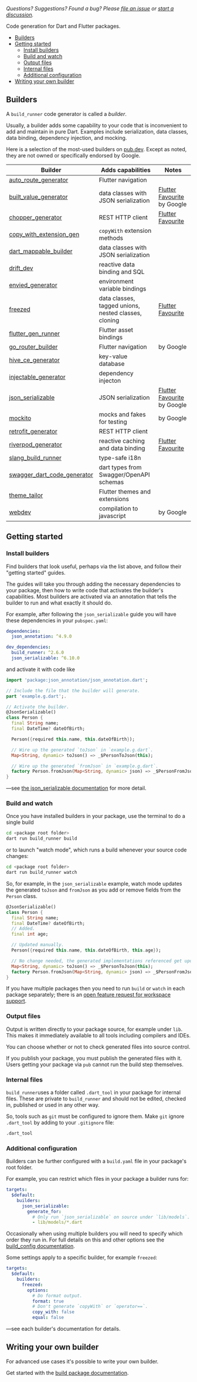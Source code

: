 _Questions? Suggestions? Found a bug? Please 
[file an issue](https://github.com/dart-lang/build/issues) or
 [start a discussion](https://github.com/dart-lang/build/discussions)._

Code generation for Dart and Flutter packages.

- [Builders](#builders)
- [Getting started](#getting-started)
   - [Install builders](#install-builders)
   - [Build and watch](#build-and-watch)
   - [Output files](#output-files)
   - [Internal files](#internal-files)
   - [Additional configuration](#additional-configuration)
- [Writing your own builder](#writing-your-own-builder)

## Builders

A `build_runner` code generator is called a _builder_.

Usually, a builder adds some capability to your code that is inconvenient to
add and maintain in pure Dart. Examples include serialization, data classes,
data binding, dependency injection, and mocking.

Here is a selection of the most-used builders on [pub.dev](https://pub.dev).
Except as noted, they are not owned or specifically endorsed by Google.

|Builder|Adds capabilities|Notes|
|-|-|-
|[auto_route_generator](https://pub.dev/packages/auto_route)|Flutter navigation|
|[built_value_generator](https://pub.dev/packages/built_value)|data classes with JSON serialization|[Flutter Favourite](https://docs.flutter.dev/packages-and-plugins/favorites) by&nbsp;Google
|[chopper_generator](https://pub.dev/packages/chopper)|REST HTTP client|[Flutter Favourite](https://docs.flutter.dev/packages-and-plugins/favorites)
|[copy_with_extension_gen](https://pub.dev/packages/copy_with_extension_gen)|`copyWith` extension methods|
|[dart_mappable_builder](https://pub.dev/packages/dart_mappable)|data classes with JSON serialization|
|[drift_dev](https://pub.dev/packages/drift_dev)|reactive data binding and SQL|
|[envied_generator](https://pub.dev/packages/envied)|environment variable bindings|
|[freezed](https://pub.dev/packages/freezed)|data classes, tagged unions, nested classes, cloning|[Flutter Favourite](https://docs.flutter.dev/packages-and-plugins/favorites)
|[flutter_gen_runner](https://pub.dev/packages/flutter_gen_runner)|Flutter asset bindings|
|[go_router_builder](https://pub.dev/packages/go_router_builder)|Flutter navigation|by&nbsp;Google
|[hive_ce_generator](https://pub.dev/packages/hive_ce)|key-value database|
|[injectable_generator](https://pub.dev/packages/injectable_generator)|dependency injecton|
|[json_serializable](https://pub.dev/packages/json_serializable)|JSON serialization|[Flutter Favourite](https://docs.flutter.dev/packages-and-plugins/favorites) by&nbsp;Google
|[mockito](https://pub.dev/packages/mockito)|mocks and fakes for testing|by&nbsp;Google
|[retrofit_generator](https://pub.dev/packages/retrofit_generator)|REST HTTP client|
|[riverpod_generator](https://pub.dev/packages/riverpod)|reactive caching and data binding|[Flutter Favourite](https://docs.flutter.dev/packages-and-plugins/favorites)
|[slang_build_runner](https://pub.dev/packages/slang)|type-safe i18n|
|[swagger_dart_code_generator](https://pub.dev/packages/swagger_dart_code_generator)|dart types from Swagger/OpenAPI schemas|
|[theme_tailor](https://pub.dev/packages/theme_tailor)|Flutter themes and extensions|
|[webdev](https://pub.dev/packages/webdev)|compilation to javascript|by&nbsp;Google

## Getting started

### Install builders

Find builders that look useful, perhaps via the list above, and follow their
"getting started" guides.

The guides will take you through adding the necessary dependencies to your
package, then how to write code that activates the builder's capabilities.
Most builders are activated via an annotation that tells the builder to run
and what exactly it should do.

For example, after following the `json_serializable` guide you will have these
dependencies in your `pubspec.yaml`:

```yaml
dependencies:
  json_annotation: ^4.9.0

dev_dependencies:
  build_runner: ^2.6.0
  json_serializable: ^6.10.0
```

and activate it with code like

```dart
import 'package:json_annotation/json_annotation.dart';

// Include the file that the builder will generate.
part 'example.g.dart';.

// Activate the builder.
@JsonSerializable()
class Person {
  final String name;
  final DateTime? dateOfBirth;

  Person({required this.name, this.dateOfBirth});

  // Wire up the generated `toJson` in `example.g.dart`.
  Map<String, dynamic> toJson() => _$PersonToJson(this);

  // Wire up the generated `fromJson` in `example.g.dart`.
  factory Person.fromJson(Map<String, dynamic> json) => _$PersonFromJson(json);
}
```

—see [the json_serializable documentation](https://pub.dev/packages/json_serializable) for more detail.

### Build and watch

Once you have installed builders in your package, use the terminal to do a single build

```bash
cd <package root folder>
dart run build_runner build
```

or to launch "watch mode", which runs a build whenever your source code changes:

```bash
cd <package root folder>
dart run build_runner watch
```

So, for example, in the `json_serializable` example, watch mode updates the
generated `toJson` and `fromJson` as you add or remove fields from the
`Person` class.

```dart
@JsonSerializable()
class Person {
  final String name;
  final DateTime? dateOfBirth;
  // Added.
  final int age;

  // Updated manually.
  Person({required this.name, this.dateOfBirth, this.age});

  // No change needed, the generated implementations referenced get updated.
  Map<String, dynamic> toJson() => _$PersonToJson(this);
  factory Person.fromJson(Map<String, dynamic> json) => _$PersonFromJson(json);
}
```

If you have multiple packages then you need to run `build` or `watch` in each
package separately; there is an
[open feature request for workspace support](https://github.com/dart-lang/build/issues/3804).

### Output files

Output is written directly to your package source, for example under `lib`.
This makes it immediately available to all tools including compilers and IDEs.

You can choose whether or not to check generated files into source control.

If you publish your package, you must publish the generated files with it.
Users getting your package via `pub` cannot run the build step themselves.

### Internal files

`build_runner`uses a folder called `.dart_tool` in your package for internal files.
These are private to `build_runner` and should not be edited, checked in,
published or used in any other way.

So, tools such as `git` must be configured to ignore them. Make `git` ignore `.dart_tool` by adding to your `.gitignore` file:

```bash
.dart_tool
```

### Additional configuration

Builders can be further configured with a `build.yaml` file in your package's
root folder.

For example, you can restrict which files in your package a builder runs for:

```yaml
targets:
  $default:
    builders:
      json_serializable:
        generate_for:
          # Only run `json_serializable` on source under `lib/models`.
          - lib/models/*.dart
```

Occasionally when using multiple builders you will need to specify which order
they run in. For full details on this and other options see the
[build_config documentation](https://pub.dev/packages/build_config).

Some settings apply to a specific builder, for example `freezed`:

```yaml
targets:
  $default:
    builders:
      freezed:
        options:
          # Do format output.
          format: true
          # Don't generate `copyWith` or `operator==`.
          copy_with: false
          equal: false
```

—see each builder's documentation for details.

## Writing your own builder

For advanced use cases it's possible to write your own builder.

Get started with the [build package documentation](https://pub.dev/packages/build).

